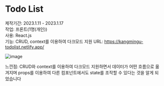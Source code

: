# Todo List
제작기간: 2023.1.11 - 2023.1.17 <br/>
작업: 프론트(1명(개인)) <br/>
사용: React.js <br/>
기능: CRUD, context를 이용하여 다크모드 지원
URL: https://kangmingu-todolist.netlify.app/

![image](https://user-images.githubusercontent.com/53555375/215966223-8f90f1b1-15cb-47a7-ab90-35f745c2d886.png)

느낀점: CRUD와 context를 이용하여 다크모드 지원하면서 데이터가 어떤 흐름으로 옮겨지며 props를 이용하여 다른 컴포넌트에서도 state를 조작할 수 있다는 것을 알게 되었습니다
